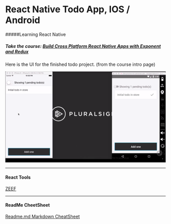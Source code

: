 # React Native Todo App, IOS / Android
#####Learning React Native
##### Take the course: [Build Cross Platform React Native Apps with Exponent and Redux](https://app.pluralsight.com/library/courses/build-react-native-exponent-redux-apps)

Here is the UI for the finished todo project. (from the course intro page)

![Here](https://github.com/darron-haworth/pluraltodo/blob/master/App/images/project.png)

---
#### React Tools
[ZEEF](https://react.zeef.com)

---
####   ReadMe CheetSheet

[Readme.md Markdown CheatSheet](https://github.com/adam-p/markdown-here/wiki/Markdown-Cheatsheet)